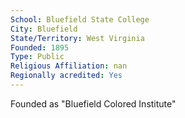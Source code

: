 ```yaml
---
School: Bluefield State College
City: Bluefield
State/Territory: West Virginia
Founded: 1895
Type: Public
Religious Affiliation: nan
Regionally acredited: Yes
---
```

Founded as "Bluefield Colored Institute"